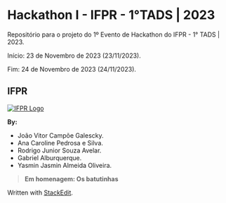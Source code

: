 # Hackathon I - IFPR - 1°TADS | 2023

Repositório para o projeto do 1º Evento de Hackathon do IFPR - 1° TADS | 2023.

Início: 23 de Novembro de 2023 (23/11/2023).

Fim: 24 de Novembro de 2023 (24/11/2023).

## IFPR

[![IFPR Logo](https://user-images.githubusercontent.com/126702799/234438114-4db30796-20ad-4bec-b118-246ebbe9de63.png)](https://user-images.githubusercontent.com/126702799/234438114-4db30796-20ad-4bec-b118-246ebbe9de63.png)

**By:**

- João Vitor Campõe Galescky.
- Ana Caroline Pedrosa e Silva.
- Rodrigo Junior Souza Avelar.
- Gabriel Alburquerque.
- Yasmin Jasmin Almeida Oliveira.

>**Em homenagem:
Os batutinhas** 


Written with  [StackEdit](https://stackedit.io/).
